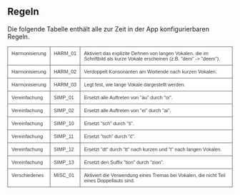 ## Regeln
<STYLE type="text/css">
table.gridtable {
	font-family: verdana,arial,sans-serif;
	font-size:11px;
	color:#333333;
	border-width: 1px;
	border-color: #666666;
	border-collapse: collapse;
}
table.gridtable th {
	border-width: 1px;
	padding: 8px;
	border-style: solid;
	border-color: #666666;
	background-color: #dedede;
}
table.gridtable td {
	border-width: 1px;
	padding: 8px;
	vertical-align: top;
	border-style: solid;
	border-color: #666666;
	background-color: #ffffff;
}
</STYLE> 

Die folgende Tabelle enthält alle zur Zeit in der App konfigurierbaren Regeln. 
<P>
<TABLE CLASS="gridtable">
	<TR><TD>Harmonisierung</TD><TD>HARM_01</TD><TD>Aktiviert das explizite Dehnen von langen Vokalen, die im Schriftbild als kurze Vokale erscheinen (z.B. "dem" -> "deem").</TD></TR>
	<TR><TD>Harmonisierung</TD><TD>HARM_02</TD><TD>Verdoppelt Konsonanten am Wortende nach kurzen Vokalen.</TD></TR>
	<TR><TD>Harmonisierung</TD><TD>HARM_03</TD><TD>Legt fest, wie lange Vokale dargestellt werden.</TD></TR>
	<TR><TD>Vereinfachung</TD><TD>SIMP_01</TD><TD>Ersetzt alle Auftreten von "äu" durch "oi".</TD></TR>
	<TR><TD>Vereinfachung</TD><TD>SIMP_02</TD><TD>Ersetzt alle Auftreten von "ei" durch "ai".</TD></TR>
	<TR><TD>Vereinfachung</TD><TD>SIMP_10</TD><TD>Ersetzt "sch" durch "š".</TD></TR>
	<TR><TD>Vereinfachung</TD><TD>SIMP_11</TD><TD>Ersetzt "tsch" durch "č".</TD></TR>
	<TR><TD>Vereinfachung</TD><TD>SIMP_12</TD><TD>Ersetzt "dt" durch "tt" nach kurzen und "t" nach langen Vokalen.</TD></TR>
	<TR><TD>Vereinfachung</TD><TD>SIMP_13</TD><TD>Ersetzt den Suffix "tion" durch "zion".</TD></TR>
	<TR><TD>Verschiedenes</TD><TD>MISC_01</TD><TD>Aktiviert die Verwendung eines Tremas bei Vokalen, die nicht Teil eines Doppellauts sind.</TD></TR>
</TABLE>
</P>


